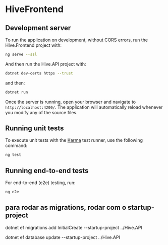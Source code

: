 # HiveFrontend

## Development server

To run the application on development, without CORS errors, run the Hive.Frontend project with:

```bash
ng serve --ssl
```

And then run the Hive.API project with:

```bash
dotnet dev-certs https --trust
```

and then:

```bash
dotnet run
```

Once the server is running, open your browser and navigate to `http://localhost:4200/`. The application will automatically reload whenever you modify any of the source files.

## Running unit tests

To execute unit tests with the [Karma](https://karma-runner.github.io) test runner, use the following command:

```bash
ng test
```

## Running end-to-end tests

For end-to-end (e2e) testing, run:

```bash
ng e2e
```

## para rodar as migrations, rodar com o startup-project

dotnet ef migrations add InitialCreate --startup-project ../Hive.API

dotnet ef database update --startup-project ../Hive.API
